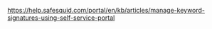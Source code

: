 https://help.safesquid.com/portal/en/kb/articles/manage-keyword-signatures-using-self-service-portal